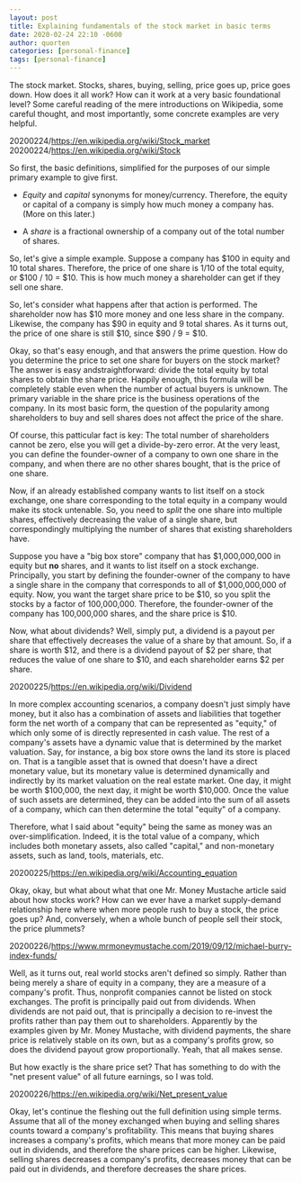 ```yaml
---
layout: post
title: Explaining fundamentals of the stock market in basic terms
date: 2020-02-24 22:10 -0600
author: quorten
categories: [personal-finance]
tags: [personal-finance]
---
```


The stock market.  Stocks, shares, buying, selling, price goes up,
price goes down.  How does it all work?  How can it work at a very
basic foundational level?  Some careful reading of the mere
introductions on Wikipedia, some careful thought, and most
importantly, some concrete examples are very helpful.

20200224/https://en.wikipedia.org/wiki/Stock_market  
20200224/https://en.wikipedia.org/wiki/Stock

So first, the basic definitions, simplified for the purposes of our
simple primary example to give first.

* _Equity_ and _capital_ synonyms for money/currency.  Therefore, the
  equity or capital of a company is simply how much money a company
  has.  (More on this later.)

* A _share_ is a fractional ownership of a company out of the total
  number of shares.

So, let's give a simple example.  Suppose a company has $100 in equity
and 10 total shares.  Therefore, the price of one share is 1/10 of the
total equity, or $100 / 10 = $10.  This is how much money a
shareholder can get if they sell one share.

So, let's consider what happens after that action is performed.  The
shareholder now has $10 more money and one less share in the company.
Likewise, the company has $90 in equity and 9 total shares.  As it
turns out, the price of one share is still $10, since $90 / 9 = $10.

<!-- more -->

Okay, so that's easy enough, and that answers the prime question.  How
do you determine the price to set one share for buyers on the stock
market?  The answer is easy andstraightforward: divide the total
equity by total shares to obtain the share price.  Happily enough,
this formula will be completely stable even when the number of actual
buyers is unknown.  The primary variable in the share price is the
business operations of the company.  In its most basic form, the
question of the popularity among shareholders to buy and sell shares
does not affect the price of the share.

Of course, this patticular fact is key: The total number of
shareholders cannot be zero, else you will get a divide-by-zero error.
At the very least, you can define the founder-owner of a company to
own one share in the company, and when there are no other shares
bought, that is the price of one share.

Now, if an already established company wants to list itself on a stock
exchange, one share corresponding to the total equity in a company
would make its stock untenable.  So, you need to _split_ the one share
into multiple shares, effectively decreasing the value of a single
share, but correspondingly multiplying the number of shares that
existing shareholders have.

Suppose you have a "big box store" company that has $1,000,000,000 in
equity but **no** shares, and it wants to list itself on a stock
exchange.  Principally, you start by defining the founder-owner of the
company to have a single share in the company that corresponds to all
of $1,000,000,000 of equity.  Now, you want the target share price to
be $10, so you split the stocks by a factor of 100,000,000.
Therefore, the founder-owner of the company has 100,000,000 shares,
and the share price is $10.

Now, what about dividends?  Well, simply put, a dividend is a payout
per share that effectively decreases the value of a share by that
amount.  So, if a share is worth $12, and there is a dividend payout
of $2 per share, that reduces the value of one share to $10, and each
shareholder earns $2 per share.

20200225/https://en.wikipedia.org/wiki/Dividend

In more complex accounting scenarios, a company doesn't just simply
have money, but it also has a combination of assets and liabilities
that together form the net worth of a company that can be represented
as "equity," of which only some of is directly represented in cash
value.  The rest of a company's assets have a dynamic value that is
determined by the market valuation.  Say, for instance, a big box
store owns the land its store is placed on.  That is a tangible asset
that is owned that doesn't have a direct monetary value, but its
monetary value is determined dynamically and indirectly by its market
valuation on the real estate market.  One day, it might be worth
$100,000, the next day, it might be worth $10,000.  Once the value of
such assets are determined, they can be added into the sum of all
assets of a company, which can then determine the total "equity" of a
company.

Therefore, what I said about "equity" being the same as money was an
over-simplification.  Indeed, it is the total value of a company,
which includes both monetary assets, also called "capital," and
non-monetary assets, such as land, tools, materials, etc.

20200225/https://en.wikipedia.org/wiki/Accounting_equation

Okay, okay, but what about what that one Mr. Money Mustache article
said about how stocks work?  How can we ever have a market
supply-demand relationship here where when more people rush to buy a
stock, the price goes up?  And, conversely, when a whole bunch of
people sell their stock, the price plummets?

20200226/https://www.mrmoneymustache.com/2019/09/12/michael-burry-index-funds/

Well, as it turns out, real world stocks aren't defined so simply.
Rather than being merely a share of equity in a company, they are a
measure of a company's profit.  Thus, nonprofit companies cannot be
listed on stock exchanges.  The profit is principally paid out from
dividends.  When dividends are not paid out, that is principally a
decision to re-invest the profits rather than pay them out to
shareholders.  Apparently by the examples given by Mr. Money Mustache,
with dividend payments, the share price is relatively stable on its
own, but as a company's profits grow, so does the dividend payout grow
proportionally.  Yeah, that all makes sense.

But how exactly is the share price set?  That has something to do with
the "net present value" of all future earnings, so I was told.

20200226/https://en.wikipedia.org/wiki/Net_present_value

Okay, let's continue the fleshing out the full definition using simple
terms.  Assume that all of the money exchanged when buying and selling
shares counts toward a company's profitability.  This means that
buying shares increases a company's profits, which means that more
money can be paid out in dividends, and therefore the share prices can
be higher.  Likewise, selling shares decreases a company's profits,
decreases money that can be paid out in dividends, and therefore
decreases the share prices.
